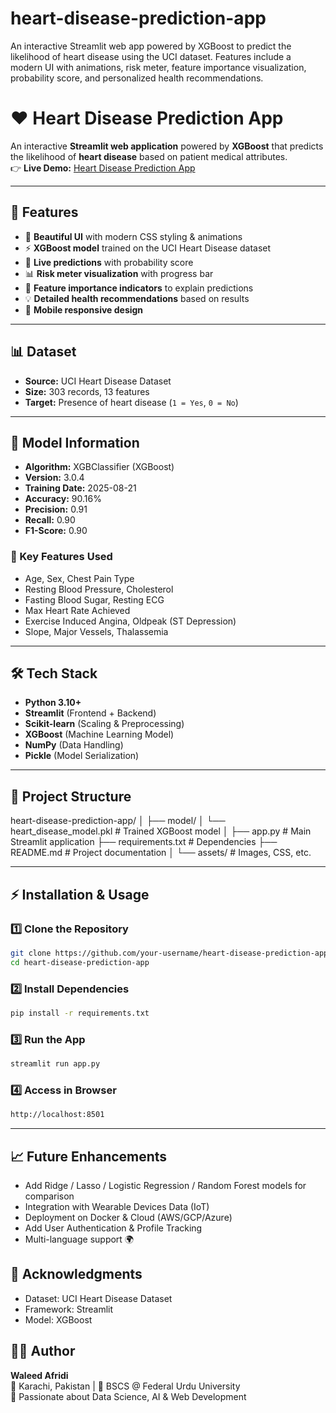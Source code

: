 # heart-disease-prediction-app
An interactive Streamlit web app powered by XGBoost to predict the likelihood of heart disease using the UCI dataset. Features include a modern UI with animations, risk meter, feature importance visualization, probability score, and personalized health recommendations.


# ❤️ Heart Disease Prediction App

An interactive **Streamlit web application** powered by **XGBoost** that predicts the likelihood of **heart disease** based on patient medical attributes.  
👉 **Live Demo:** [Heart Disease Prediction App](https://cardio-heart-disease-prediction-app.streamlit.app/)

---

## 🚀 Features
- 🎨 **Beautiful UI** with modern CSS styling & animations  
- ⚡ **XGBoost model** trained on the UCI Heart Disease dataset  
- 🔮 **Live predictions** with probability score  
- 📊 **Risk meter visualization** with progress bar  
- 🧠 **Feature importance indicators** to explain predictions  
- 💡 **Detailed health recommendations** based on results  
- 📱 **Mobile responsive design**  

---

## 📊 Dataset
- **Source:** UCI Heart Disease Dataset  
- **Size:** 303 records, 13 features  
- **Target:** Presence of heart disease (`1 = Yes`, `0 = No`)  

---

## 🤖 Model Information
- **Algorithm:** XGBClassifier (XGBoost)  
- **Version:** 3.0.4  
- **Training Date:** 2025-08-21  
- **Accuracy:** 90.16%  
- **Precision:** 0.91  
- **Recall:** 0.90  
- **F1-Score:** 0.90  

### 🔑 Key Features Used
- Age, Sex, Chest Pain Type  
- Resting Blood Pressure, Cholesterol  
- Fasting Blood Sugar, Resting ECG  
- Max Heart Rate Achieved  
- Exercise Induced Angina, Oldpeak (ST Depression)  
- Slope, Major Vessels, Thalassemia  

---

## 🛠️ Tech Stack
- **Python 3.10+**  
- **Streamlit** (Frontend + Backend)  
- **Scikit-learn** (Scaling & Preprocessing)  
- **XGBoost** (Machine Learning Model)  
- **NumPy** (Data Handling)  
- **Pickle** (Model Serialization)  

---

## 📂 Project Structure
heart-disease-prediction-app/
│
├── model/
│   └── heart_disease_model.pkl    # Trained XGBoost model
│
├── app.py                         # Main Streamlit application
├── requirements.txt               # Dependencies
├── README.md                      # Project documentation
│
└── assets/                        # Images, CSS, etc.


---

## ⚡ Installation & Usage

### 1️⃣ Clone the Repository
```bash
git clone https://github.com/your-username/heart-disease-prediction-app.git
cd heart-disease-prediction-app
```

### 2️⃣ Install Dependencies
```bash
pip install -r requirements.txt
```

### 3️⃣ Run the App
```bash
streamlit run app.py
```

### 4️⃣ Access in Browser
```bash
http://localhost:8501
```
---

📈 Future Enhancements
----------------------
- Add Ridge / Lasso / Logistic Regression / Random Forest models for comparison  
- Integration with Wearable Devices Data (IoT)  
- Deployment on Docker & Cloud (AWS/GCP/Azure)  
- Add User Authentication & Profile Tracking  
- Multi-language support 🌍  

🙌 Acknowledgments
------------------
- Dataset: UCI Heart Disease Dataset  
- Framework: Streamlit  
- Model: XGBoost  

👨‍💻 Author
------------
**Waleed Afridi**  
📍 Karachi, Pakistan | 🏫 BSCS @ Federal Urdu University  
💼 Passionate about Data Science, AI & Web Development  



